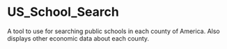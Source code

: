 # US_School_Search
A tool to use for searching public schools in each county of America.
Also displays other economic data about each county.
